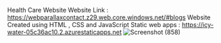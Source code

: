 Health Care Website Website Link : https://webparallaxcontact.z29.web.core.windows.net/#blogs Website Created using HTML , CSS and JavaScript
Static web apps : https://icy-water-05c36ac10.2.azurestaticapps.net
![Screenshot (858)](https://user-images.githubusercontent.com/84792843/210099006-330ca3b6-5370-4178-a75e-003eba5b4edf.png)
